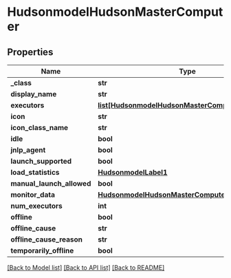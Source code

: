 # HudsonmodelHudsonMasterComputer

## Properties
Name | Type | Description | Notes
------------ | ------------- | ------------- | -------------
**_class** | **str** |  | [optional] 
**display_name** | **str** |  | [optional] 
**executors** | [**list[HudsonmodelHudsonMasterComputerexecutors]**](HudsonmodelHudsonMasterComputerexecutors.md) |  | [optional] 
**icon** | **str** |  | [optional] 
**icon_class_name** | **str** |  | [optional] 
**idle** | **bool** |  | [optional] 
**jnlp_agent** | **bool** |  | [optional] 
**launch_supported** | **bool** |  | [optional] 
**load_statistics** | [**HudsonmodelLabel1**](HudsonmodelLabel1.md) |  | [optional] 
**manual_launch_allowed** | **bool** |  | [optional] 
**monitor_data** | [**HudsonmodelHudsonMasterComputerMonitorData**](HudsonmodelHudsonMasterComputerMonitorData.md) |  | [optional] 
**num_executors** | **int** |  | [optional] 
**offline** | **bool** |  | [optional] 
**offline_cause** | **str** |  | [optional] 
**offline_cause_reason** | **str** |  | [optional] 
**temporarily_offline** | **bool** |  | [optional] 

[[Back to Model list]](../README.md#documentation-for-models) [[Back to API list]](../README.md#documentation-for-api-endpoints) [[Back to README]](../README.md)


